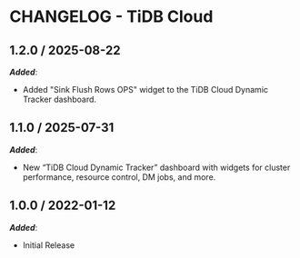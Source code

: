 # CHANGELOG - TiDB Cloud

## 1.2.0 / 2025-08-22

***Added***:

* Added "Sink Flush Rows OPS" widget to the TiDB Cloud Dynamic Tracker dashboard.

## 1.1.0 / 2025-07-31

***Added***:

* New “TiDB Cloud Dynamic Tracker” dashboard with widgets for cluster performance, resource control, DM jobs, and more.

## 1.0.0 / 2022-01-12

***Added***:

* Initial Release
